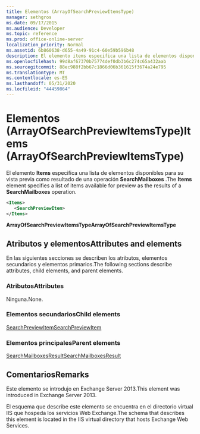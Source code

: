 ```yaml
---
title: Elementos (ArrayOfSearchPreviewItemsType)
manager: sethgros
ms.date: 09/17/2015
ms.audience: Developer
ms.topic: reference
ms.prod: office-online-server
localization_priority: Normal
ms.assetid: 6b860638-d655-4a49-91c4-60e59b596b48
description: El elemento items especifica una lista de elementos disponibles para su vista previa como resultado de una operación SearchMailboxes.
ms.openlocfilehash: 99d8af67370b75774def0db3b6c274c65a432aab
ms.sourcegitcommit: 88ec988f2bb67c1866d06b361615f3674a24e795
ms.translationtype: MT
ms.contentlocale: es-ES
ms.lasthandoff: 05/31/2020
ms.locfileid: "44459864"
---
```

# <a name="items-arrayofsearchpreviewitemstype"></a><span data-ttu-id="e2eba-103">Elementos (ArrayOfSearchPreviewItemsType)</span><span class="sxs-lookup"><span data-stu-id="e2eba-103">Items (ArrayOfSearchPreviewItemsType)</span></span>

<span data-ttu-id="e2eba-104">El elemento **Items** especifica una lista de elementos disponibles para su vista previa como resultado de una operación **SearchMailboxes** .</span><span class="sxs-lookup"><span data-stu-id="e2eba-104">The **Items** element specifies a list of items available for preview as the results of a **SearchMailboxes** operation.</span></span> 
  
```XML
<Items>
   <SearchPreviewItem>
</Items>
```

 <span data-ttu-id="e2eba-105">**ArrayOfSearchPreviewItemsType**</span><span class="sxs-lookup"><span data-stu-id="e2eba-105">**ArrayOfSearchPreviewItemsType**</span></span>
## <a name="attributes-and-elements"></a><span data-ttu-id="e2eba-106">Atributos y elementos</span><span class="sxs-lookup"><span data-stu-id="e2eba-106">Attributes and elements</span></span>

<span data-ttu-id="e2eba-107">En las siguientes secciones se describen los atributos, elementos secundarios y elementos primarios.</span><span class="sxs-lookup"><span data-stu-id="e2eba-107">The following sections describe attributes, child elements, and parent elements.</span></span>
  
### <a name="attributes"></a><span data-ttu-id="e2eba-108">Atributos</span><span class="sxs-lookup"><span data-stu-id="e2eba-108">Attributes</span></span>

<span data-ttu-id="e2eba-109">Ninguna.</span><span class="sxs-lookup"><span data-stu-id="e2eba-109">None.</span></span>
  
### <a name="child-elements"></a><span data-ttu-id="e2eba-110">Elementos secundarios</span><span class="sxs-lookup"><span data-stu-id="e2eba-110">Child elements</span></span>

[<span data-ttu-id="e2eba-111">SearchPreviewItem</span><span class="sxs-lookup"><span data-stu-id="e2eba-111">SearchPreviewItem</span></span>](searchpreviewitem.md)
  
### <a name="parent-elements"></a><span data-ttu-id="e2eba-112">Elementos principales</span><span class="sxs-lookup"><span data-stu-id="e2eba-112">Parent elements</span></span>

[<span data-ttu-id="e2eba-113">SearchMailboxesResult</span><span class="sxs-lookup"><span data-stu-id="e2eba-113">SearchMailboxesResult</span></span>](searchmailboxesresult.md)
  
## <a name="remarks"></a><span data-ttu-id="e2eba-114">Comentarios</span><span class="sxs-lookup"><span data-stu-id="e2eba-114">Remarks</span></span>

<span data-ttu-id="e2eba-115">Este elemento se introdujo en Exchange Server 2013.</span><span class="sxs-lookup"><span data-stu-id="e2eba-115">This element was introduced in Exchange Server 2013.</span></span>
  
<span data-ttu-id="e2eba-116">El esquema que describe este elemento se encuentra en el directorio virtual IIS que hospeda los servicios Web Exchange.</span><span class="sxs-lookup"><span data-stu-id="e2eba-116">The schema that describes this element is located in the IIS virtual directory that hosts Exchange Web Services.</span></span>
  

